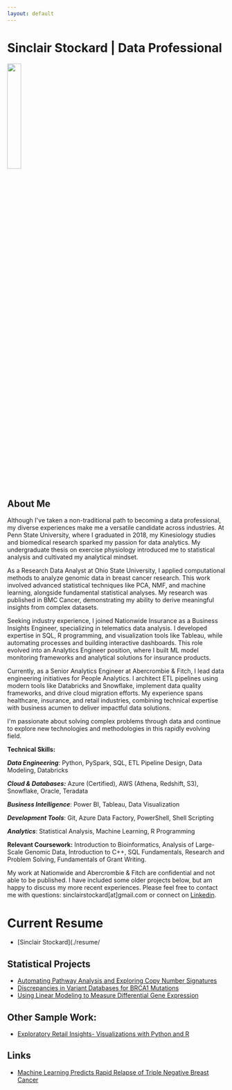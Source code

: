 ```yaml
---
layout: default
---
```

# Sinclair Stockard | Data Professional

<html><img src="https://i.imgur.com/98i9o14.jpeg" width=25% height=25%></html>

## About Me

Although I've taken a non-traditional path to becoming a data professional, my diverse experiences make me a versatile candidate across industries. At Penn State University, where I graduated in 2018, my Kinesiology studies and biomedical research sparked my passion for data analytics. My undergraduate thesis on exercise physiology introduced me to statistical analysis and cultivated my analytical mindset.

As a Research Data Analyst at Ohio State University, I applied computational methods to analyze genomic data in breast cancer research. This work involved advanced statistical techniques like PCA, NMF, and machine learning, alongside fundamental statistical analyses. My research was published in BMC Cancer, demonstrating my ability to derive meaningful insights from complex datasets.

Seeking industry experience, I joined Nationwide Insurance as a Business Insights Engineer, specializing in telematics data analysis. I developed expertise in SQL, R programming, and visualization tools like Tableau, while automating processes and building interactive dashboards. This role evolved into an Analytics Engineer position, where I built ML model monitoring frameworks and analytical solutions for insurance products.

Currently, as a Senior Analytics Engineer at Abercrombie & Fitch, I lead data engineering initiatives for People Analytics. I architect ETL pipelines using modern tools like Databricks and Snowflake, implement data quality frameworks, and drive cloud migration efforts. My experience spans healthcare, insurance, and retail industries, combining technical expertise with business acumen to deliver impactful data solutions.

I'm passionate about solving complex problems through data and continue to explore new technologies and methodologies in this rapidly evolving field.

**Technical Skills:**  

_**Data Engineering**_: Python, PySpark, SQL, ETL Pipeline Design, Data Modeling, Databricks

_**Cloud & Databases:**_ Azure (Certified), AWS (Athena, Redshift, S3), Snowflake, Oracle, Teradata

_**Business Intelligence**_: Power BI, Tableau, Data Visualization

_**Development Tools**_: Git, Azure Data Factory, PowerShell, Shell Scripting

_**Analytics**_: Statistical Analysis, Machine Learning, R Programming

**Relevant Coursework:** Introduction to Bioinformatics, Analysis of  Large-Scale Genomic Data, Introduction to C++, SQL Fundamentals, Research and Problem Solving, Fundamentals of Grant Writing.

My work at Nationwide and Abercrombie & Fitch are confidential and not able to be published. I have included some older projects below, but am happy to discuss my more recent experiences. Please feel free to contact me with questions: sinclairstockard[at]gmail.com or connect on [Linkedin](https://www.linkedin.com/in/sturners/).

# Current Resume

* [Sinclair Stockard](./resume/

## Statistical Projects

* [Automating Pathway Analysis and Exploring Copy Number Signatures](./Pathway.md)
* [Discrepancies in Variant Databases for BRCA1 Mutations](./variants.md)
* [Using Linear Modeling to Measure Differential Gene Expression](./differential.md)

## Other Sample Work:

* [Exploratory Retail Insights- Visualizations with Python and R](./shopping.md)

## Links

* [Machine Learning Predicts Rapid Relapse of Triple Negative Breast Cancer](https://www.biorxiv.org/content/10.1101/613604v1)

